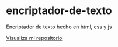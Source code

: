 # encriptador-de-texto
Encriptador de texto hecho en html, css y js

<a href="https://jesidd.github.io/encriptador-de-texto/">Visualiza mi repositorio</a>
